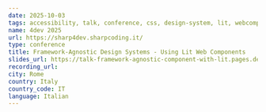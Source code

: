 ```yaml
---
date: 2025-10-03
tags: accessibility, talk, conference, css, design-system, lit, webcomponent
name: 4dev 2025
url: https://sharp4dev.sharpcoding.it/
type: conference
title: Framework-Agnostic Design Systems - Using Lit Web Components
slides_url: https://talk-framework-agnostic-component-with-lit.pages.dev/4dev-2025/
recording_url:
city: Rome
country: Italy
country_code: IT
language: Italian
---
```

